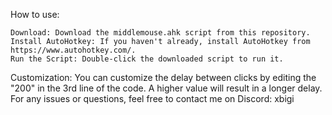 How to use:

    Download: Download the middlemouse.ahk script from this repository.
    Install AutoHotkey: If you haven't already, install AutoHotkey from https://www.autohotkey.com/.
    Run the Script: Double-click the downloaded script to run it.

Customization:
You can customize the delay between clicks by editing the "200" in the 3rd line of the code. A higher value will result in a longer delay.
For any issues or questions, feel free to contact me on Discord: xbigi
